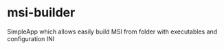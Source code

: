 # msi-builder
SimpleApp which allows easily build MSI from folder with executables and configuration INI
